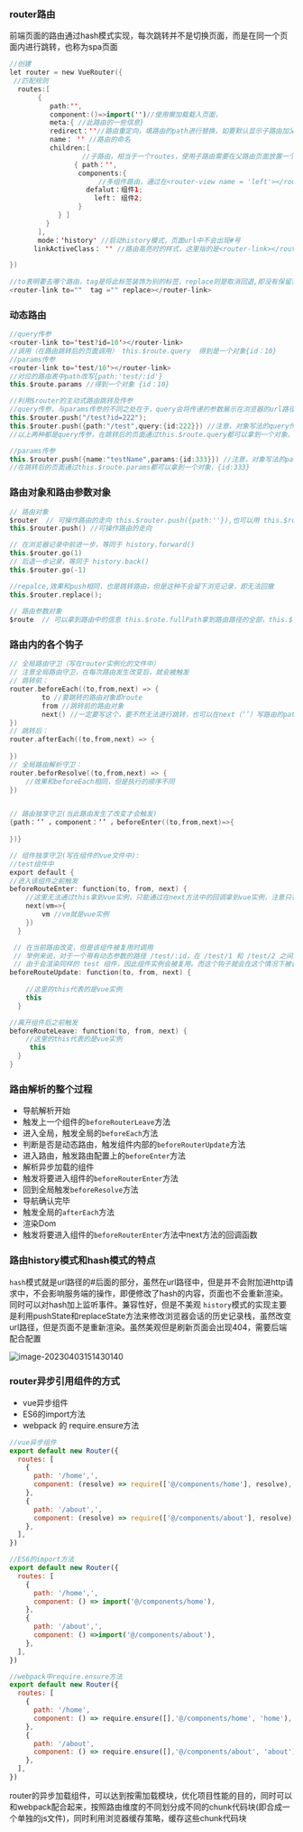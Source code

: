 ### router路由

前端页面的路由通过hash模式实现，每次跳转并不是切换页面，而是在同一个页面内进行跳转，也称为spa页面

~~~kotlin
//创建
let router = new VueRouter({
 //匹配规则
  routes:[
       {
          path:'',
          component:()=>import('')//使用懒加载载入页面， 
          meta:{ //此路由的一些信息} 
          redirect：''//路由重定向，填路由的path进行替换，如要默认显示子路由加父路由页面的话，这里填完整的路由path（父路由path+子路由path）
          name： '' //路由的命名
          children:[
                  //子路由，相当于一个routes，使用子路由需要在父路由页面放置一个router-view的路由坑
                { path：'',
                 components:{
                      //多组件路由，通过在<router-view name = 'left'></router-view>来渲染不同的组件
                   defalut：组件1;
                     left： 组件2;
                 }
            } ]
         }
       ],
       mode：'history' //启动history模式，页面url中不会出现#号
      linkActiveClass： '' //路由高亮时的样式，这里指的是<router-link></router-link>的样式

})
      
//to表明要去哪个路由，tag是将此标签装饰为别的标签，replace则是取消回退,即没有保留浏览记录
<router-link to=""  tag ="" replace></router-link> 

~~~

### 动态路由

~~~kotlin
//query传参
<router-link to='test?id=10'></router-link> 
//调用（在路由跳转后的页面调用） this.$route.query  得到是一个对象{id：10}
//params传参
<router-link to='test/10'></router-link>
//对应的路由表中path改写{path:'test/:id'}
this.$route.params //得到一个对象 {id：10}

//利用$router的主动式路由跳转及传参
//query传参，与params传参的不同之处在于，query会将传递的参数展示在浏览器的url路径上，而params不会。相当于query是get请求，而params是post请求
this.$router.push("/test?id=222");
this.$router.push({path:"/test",query:{id:222}}) //注意，对象写法的query传参，必须是path和query的搭配
//以上两种都是query传参，在跳转后的页面通过this.$route.query都可以拿到一个对象，{id:222}

//params传参
this.$router.push({name:"testName",params:{id:333}}) //注意，对象写法的params传参，必须是name和params的搭配
//在跳转后的页面通过this.$route.params都可以拿到一个对象，{id:333}
~~~

### 路由对象和路由参数对象

~~~kotlin
// 路由对象
$router  // 可操作路由的走向 this.$router.push({path:''}),也可以用 this.$router.push({name:'',params:{}})进行跳转
this.$router.push() //可操作路由的走向

// 在浏览器记录中前进一步，等同于 history.forward()
this.$router.go(1)
// 后退一步记录，等同于 history.back()
this.$router.go(-1)

//repalce,效果和push相同，也是跳转路由，但是这种不会留下浏览记录，即无法回撤
this.$router.replace();
       
// 路由参数对象
$route  // 可以拿到路由中的信息 this.$rote.fullPath拿到路由路径的全部，this.$rote.meta拿到路由route的信息
~~~

### 路由内的各个钩子

~~~kotlin
// 全局路由守卫（写在router实例化的文件中）
// 注意全局路由守卫，在每次路由发生改变后，就会被触发
// 跳转前：
router.beforeEach((to,from,next) => {
        to //要跳转的路由对象即route
        from //跳转前的路由对象
        next() //一定要写这个，要不然无法进行跳转，也可以在next（‘’）写路由的path来改变路由的跳转，
})
// 跳转后：
router.afterEach((to,from,next) => {
   
})
// 全局路由解析守卫：
router.beforResolve((to,from,next) => {
    //效果和beforeEach相同，但是执行的顺序不同
})


// 路由独享守卫(当此路由发生了改变才会触发)
{path：‘’ ，component：‘’ ，beforeEnter((to,from,next)=>{
 
})}

// 组件独享守卫(写在组件的vue文件中):
//test组件中
export default {
//进入该组件之前触发
beforeRouteEnter: function(to, from, next) {
    //这里无法通过this拿到vue实例，只能通过在next方法中的回调拿到vue实例，注意只有这个钩子有回调函数
    next(vm=>{
        vm //vm就是vue实例
    })
  }

 // 在当前路由改变，但是该组件被复用时调用
 // 举例来说，对于一个带有动态参数的路径 /test/:id，在 /test/1 和 /test/2 之间跳转的时候，
 // 由于会渲染同样的 test 组件，因此组件实例会被复用。而这个钩子就会在这个情况下被调用。
beforeRouteUpdate: function(to, from, next) {
   
    //这里的this代表的是vue实例
    this
  }

//离开组件后之前触发
beforeRouteLeave: function(to, from, next) {
    //这里的this代表的是vue实例
     this
  }
}
~~~



### 路由解析的整个过程

* 导航解析开始
* 触发上一个组件的`beforeRouterLeave`方法
* 进入全局，触发全局的`beforeEach`方法
* 判断是否是动态路由，触发组件内部的`beforeRouterUpdate`方法
* 进入路由，触发路由配置上的`beforeEnter`方法
* 解析异步加载的组件
* 触发将要进入组件的`beforeRouterEnter`方法
* 回到全局触发`beforeResolve`方法
* 导航确认完毕
* 触发全局的`afterEach`方法
* 渲染Dom
* 触发将要进入组件的`beforeRouterEnter`方法中next方法的回调函数

### 路由history模式和hash模式的特点

`hash`模式就是url路径的#后面的部分，虽然在url路径中，但是并不会附加进http请求中，不会影响服务端的操作，即便修改了hash的内容，页面也不会重新渲染。同时可以对hash加上监听事件。兼容性好，但是不美观
`history`模式的实现主要是利用pushState和replaceState方法来修改浏览器会话的历史记录栈，虽然改变url路径，但是页面不是重新渲染。虽然美观但是刷新页面会出现404，需要后端配合配置

![image-20230403151430140](image-20230403151430140.png)

### router异步引用组件的方式

* vue异步组件
* ES6的import方法
* webpack 的 require.ensure方法

~~~javascript
//vue异步组件
export default new Router({
  routes: [
    {
      path: '/home',',
      component: (resolve) => require(['@/components/home'], resolve),
    },
    {
      path: '/about',',
      component: (resolve) => require(['@/components/about'], resolve),
    },
  ],
})

//ES6的import方法
export default new Router({
  routes: [
    {
      path: '/home',',
      component: () => import('@/components/home'),
    },
    {
      path: '/about',',
      component: () =>import('@/components/about'),
    },
  ],
})

//webpack中require.ensure方法
export default new Router({
  routes: [
    {
      path: '/home',
      component: () => require.ensure([],'@/components/home', 'home'), //第三个参数为chunk名
    },
    {
      path: '/about',
      component: () => require.ensure([],'@/components/about', 'about'),
    },
  ],
})

~~~

router的异步加载组件，可以达到按需加载模块，优化项目性能的目的，同时可以和webpack配合起来，按照路由维度的不同划分成不同的chunk代码块(即合成一个单独的js文件)，同时利用浏览器缓存策略，缓存这些chunk代码块


